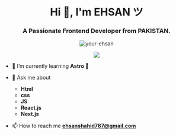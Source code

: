 <h1 align="center">Hi 👋, I'm EHSAN ツ</h1>
<h3 align="center">A Passionate Frontend Developer from PAKISTAN.</h3>

<p align="center"> <img src="https://komarev.com/ghpvc/?username=your-ehsan&label=Profile%20views&color=0e75b6&style=flat" alt="your-ehsan" /> </p>

<p align="center"><img src="https://i.pinimg.com/originals/e4/26/70/e426702edf874b181aced1e2fa5c6cde.gif"></p>


- 🌱 I’m currently learning **Astro 🚀**

- 💬 Ask me about
    - **Html**
    - **css**
    - **JS**
    - **React.js**
    - **Next.js**

- 📫 How to reach me **ehsanshahid787@gmail.com**


<!-- <p align="center">
<img src="https://github.com/akshitagupta15june/akshitagupta15june/raw/output/github-contribution-grid-snake.svg">
</p> -->
